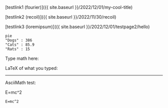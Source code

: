 
[testlink1 (fourier)]({{ site.baseurl }}/2022/12/01/my-cool-title)

[testlink2 (recoil)]({{ site.baseurl }}/2022/11/30/recoil)

[testlink3 (loremipsum)]({{ site.baseurl }}/2022/12/01/testpage2/hello)

```mermaid
pie
"Dogs" : 386
"Cats" : 85.9
"Rats" : 15
```


<script src="https://ajax.googleapis.com/ajax/libs/jquery/1.11.0/jquery.min.js"></script>
<link rel="stylesheet" href="https://xeonmc.github.io/cdn/mathquill/0.10.1/mathquill.css" crossorigin="anonymous" referrerpolicy="no-referrer" />
<script src="https://xeonmc.github.io/cdn/mathquill/0.10.1/mathquill.js" crossorigin="anonymous" referrerpolicy="no-referrer"></script>
<script>
var MQ = MathQuill.getInterface(2);
</script>
<p>Type math here: <span id="math-field"></span></p>
<p>LaTeX of what you typed: <span id="latex"></span></p>
<script>
var mathFieldSpan = document.getElementById('math-field');
var latexSpan = document.getElementById('latex');
var MQ = MathQuill.getInterface(2); // for backcompat
var mathField = MQ.MathField(mathFieldSpan, {
  spaceBehavesLikeTab: true, // configurable
  handlers: {
    edit: function() { // useful event handlers
      latexSpan.textContent = mathField.latex(); // simple API
    }
  }
});
</script>


---

AsciiMath test:


<script src="https://cdn.jsdelivr.net/gh/asciimath/asciimathml@master/ASCIIMathML.js"></script>

E=mc^2

`E=mc^2`
